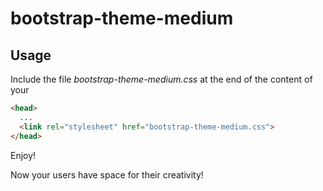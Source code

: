 # bootstrap-theme-medium

## Usage
Include the file *bootstrap-theme-medium.css* at the end of the content of your *<head>*

```html
<head>
  ...
  <link rel="stylesheet" href="bootstrap-theme-medium.css">
</head>
```

Enjoy!

Now your users have space for their creativity!
